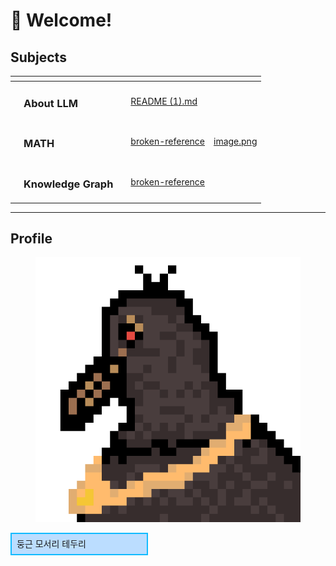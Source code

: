 # 🙌 Welcome!

## Subjects

<table data-view="cards"><thead><tr><th></th><th></th><th></th><th data-hidden data-card-target data-type="content-ref"></th><th data-hidden data-card-cover data-type="files"></th></tr></thead><tbody><tr><td></td><td><h3>About LLM</h3></td><td><h3></h3></td><td><a href="README (1).md">README (1).md</a></td><td></td></tr><tr><td></td><td><h3>MATH</h3></td><td><h4></h4></td><td><a href="broken-reference/">broken-reference</a></td><td><a href=".gitbook/assets/image.png">image.png</a></td></tr><tr><td></td><td><h3>Knowledge Graph</h3></td><td><h3></h3></td><td><a href="broken-reference/">broken-reference</a></td><td></td></tr></tbody></table>

***

## Profile

<figure><img src=".gitbook/assets/profile.png" alt=""><figcaption></figcaption></figure>
<div class='rounded'>둥근 모서리 테두리</div>
<style>
.rounded {
  width: 200px;
  background-color: #bdf;
  border: 2px solid #1bf;
  padding: 0.5rem;
  line-height: 1rem;
}
</style>
